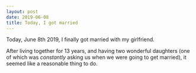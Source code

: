 ```yaml
---
layout: post
date: 2019-06-08
title: Today, I got married
---
```


Today, June 8th 2019, I finally got married with my girlfriend.

After living together for 13 years, and having two wonderful daughters (one of which was _constantly_ asking us when we were going to get married), it seemed like a reasonable thing to do.

